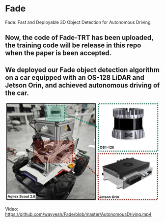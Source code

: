 # Fade
Fade: Fast and Deployable 3D Object Detection for Autonomous Driving
## Now, the code of Fade-TRT has been uploaded, the training code will be release in this repo when the paper is been accepted.
## We deployed our Fade object detection algorithm on a car equipped with an OS-128 LiDAR and Jetson Orin, and achieved autonomous driving of the car.
![image](https://github.com/wayyeah/Fade/blob/master/car.png?raw=true)

Video: https://github.com/wayyeah/Fade/blob/master/AutonomousDriving.mp4
